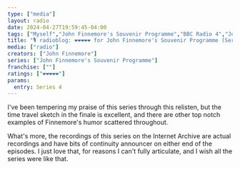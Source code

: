 ```yaml
---
type: ["media"]
layout: radio
date: 2024-04-27T19:59:45-04:00
tags: ["Myself","John Finnemore's Souvenir Programme","BBC Radio 4","John Finnemore"]
title: "🎙️ radioblog: ❤️❤️❤️❤️❤️ for John Finnemore's Souvenir Programme (Series 4)"
media: ["radio"]
creators: ["John Finnemore"]
series: ["John Finnemore's Souvenir Programme"]
franchise: [""]
ratings: ["❤️❤️❤️❤️❤️"]
params:
  entry: Series 4
---
```

I've been tempering my praise of this series through this relisten, but the time travel sketch in the finale is excellent, and there are other top notch examples of Finnemore's humor scattered throughout.

What's more, the recordings of this series on the Internet Archive are actual recordings and have bits of continuity announcer on either end of the episodes. I just love that, for reasons I can't fully articulate, and I wish all the series were like that.
